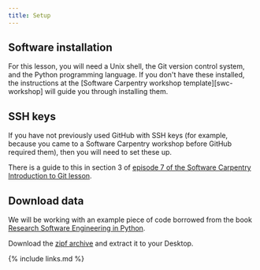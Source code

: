 ```yaml
---
title: Setup
---
```


## Software installation

For this lesson, you will need a Unix shell, the Git version control system,
and the Python programming language. If you don't have these installed, the
instructions at the [Software Carpentry workshop template][swc-workshop]
will guide you through installing them.


## SSH keys

If you have not previously used GitHub with SSH keys (for example, because you
came to a Software Carpentry workshop before GitHub required them), then you
will need to set these up.

There is a guide to this in section 3 of 
[episode 7 of the Software Carpentry Introduction to Git lesson][swc-github-keys].


## Download data

We will be working with an example piece of code borrowed from the book
[Research Software Engineering in Python][py-rse].

Download the [zipf archive](/files/zipf.zip) and extract it to your Desktop.

{% include links.md %}

[py-rse]: https://merely-useful.tech/py-rse/
[swc-github-keys]: https://swcarpentry.github.io/git-novice/07-github/index.html
